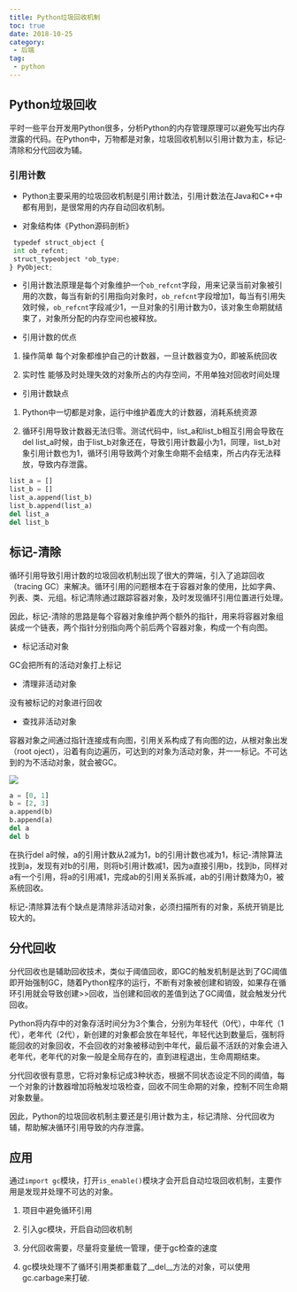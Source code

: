 ```yaml
---
title: Python垃圾回收机制
toc: true
date: 2018-10-25
category: 
 - 后端
tag:
 - python
---
```


## Python垃圾回收

平时一些平台开发用Python很多，分析Python的内存管理原理可以避免写出内存泄露的代码。在Python中，万物都是对象，垃圾回收机制以引用计数为主，标记-清除和分代回收为辅。

### 引用计数

- Python主要采用的垃圾回收机制是引用计数法，引用计数法在Java和C++中都有用到，是很常用的内存自动回收机制。

- 对象结构体《Python源码剖析》

```python
 typedef struct_object {
 int ob_refcnt;
 struct_typeobject *ob_type;
} PyObject;
```

- 引用计数法原理是每个对象维护一个`ob_refcnt`字段，用来记录当前对象被引用的次数，每当有新的引用指向对象时，`ob_refcnt`字段增加1，每当有引用失效时候，`ob_refcnt`字段减少1，一旦对象的引用计数为0，该对象生命期就结束了，对象所分配的内存空间也被释放。

- 引用计数的优点

1. 操作简单
每个对象都维护自己的计数器，一旦计数器变为0，即被系统回收

2. 实时性
能够及时处理失效的对象所占的内存空间，不用单独对回收时间处理

- 引用计数缺点

1. Python中一切都是对象，运行中维护着庞大的计数器，消耗系统资源

2. 循环引用导致计数器无法归零。测试代码中，list_a和list_b相互引用会导致在del list_a时候，由于list_b对象还在，导致引用计数最小为1，同理，list_b对象引用计数也为1，循环引用导致两个对象生命期不会结束，所占内存无法释放，导致内存泄露。
```python
list_a = []
list_b = []
list_a.append(list_b)
list_b.append(list_a)
del list_a
del list_b
```

## 标记-清除

循环引用导致引用计数的垃圾回收机制出现了很大的弊端，引入了追踪回收（tracing GC）来解决。循环引用的问题根本在于容器对象的使用，比如字典、列表、类、元组。标记清除通过跟踪容器对象，及时发现循环引用位置进行处理。

因此，标记-清除的思路是每个容器对象维护两个额外的指针，用来将容器对象组装成一个链表，两个指针分别指向两个前后两个容器对象，构成一个有向图。

- 标记活动对象

GC会把所有的活动对象打上标记

- 清理非活动对象

没有被标记的对象进行回收

- 查找非活动对象

容器对象之间通过指针连接成有向图，引用关系构成了有向图的边，从根对象出发（root oject），沿着有向边遍历，可达到的对象为活动对象，并一一标记。不可达到的为不活动对象，就会被GC。

![](http://t1.aixinxi.net/o_1crd8rpo716n41eo7q14rbdp4aa.png-w.jpg)

```python
a = [0, 1]
b = [2, 3]
a.append(b)
b.append(a)
del a
del b

```
在执行del a时候，a的引用计数从2减为1，b的引用计数也减为1，标记-清除算法找到a，发现有对b的引用，则将b引用计数减1，因为a直接引用b，找到b，同样对a有一个引用，将a的引用减1，完成ab的引用关系拆减，ab的引用计数降为0，被系统回收。

标记-清除算法有个缺点是清除非活动对象，必须扫描所有的对象，系统开销是比较大的。

## 分代回收

分代回收也是辅助回收技术，类似于阈值回收，即GC的触发机制是达到了GC阈值即开始强制GC，随着Python程序的运行，不断有对象被创建和销毁，如果存在循环引用就会导致创建>>回收，当创建和回收的差值到达了GC阈值，就会触发分代回收。

Python将内存中的对象存活时间分为3个集合，分别为年轻代（0代），中年代（1代），老年代（2代），新创建的对象都会放在年轻代，年轻代达到数量后，强制将能回收的对象回收，不会回收的对象被移动到中年代，最后最不活跃的对象会进入老年代，老年代的对象一般是全局存在的，直到进程退出，生命周期结束。

分代回收很有意思，它将对象标记成3种状态，根据不同状态设定不同的阈值，每一个对象的计数器增加将触发垃圾检查，回收不同生命期的对象，控制不同生命期对象数量。

因此，Python的垃圾回收机制主要还是引用计数为主，标记清除、分代回收为辅，帮助解决循环引用导致的内存泄露。

## 应用

通过```import gc```模块，打开```is_enable()```模块才会开启自动垃圾回收机制，主要作用是发现并处理不可达的对象。

1. 项目中避免循环引用

2. 引入gc模块，开启自动回收机制

3. 分代回收需要，尽量将变量统一管理，便于gc检查的速度

4. gc模块处理不了循环引用类都重载了__del__方法的对象，可以使用gc.carbage来打破.






